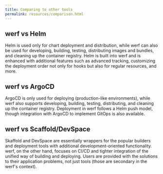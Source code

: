 ```yaml
---
title: Comparing to other tools
permalink: resources/comparison.html
---
```


## werf vs Helm

Helm is used only for chart deployment and distribution, while werf can also be used for developing, building, testing, distributing images and bundles, and cleaning up the container registry. Helm is built into werf and is enhanced with additional features such as advanced tracking, customizing the deployment order not only for hooks but also for regular resources, and more.

## werf vs ArgoCD

ArgoCD is only used for deploying (production-like environments), while werf also supports developing, building, testing, distributing, and cleaning up the container registry. Deployment in werf follows a Helm push model, though integration with ArgoCD to implement GitOps is also available.

## werf vs Scaffold/DevSpace

Skaffold and DevSpace are essentially wrappers for the popular builders and deployment tools with additional development-oriented functionality. werf, on the other hand, focuses on CI/CD and tighter integration of the unified way of building and deploying. Users are provided with the solutions to their application problems, not just tools (those are secondary in the werf's context).
